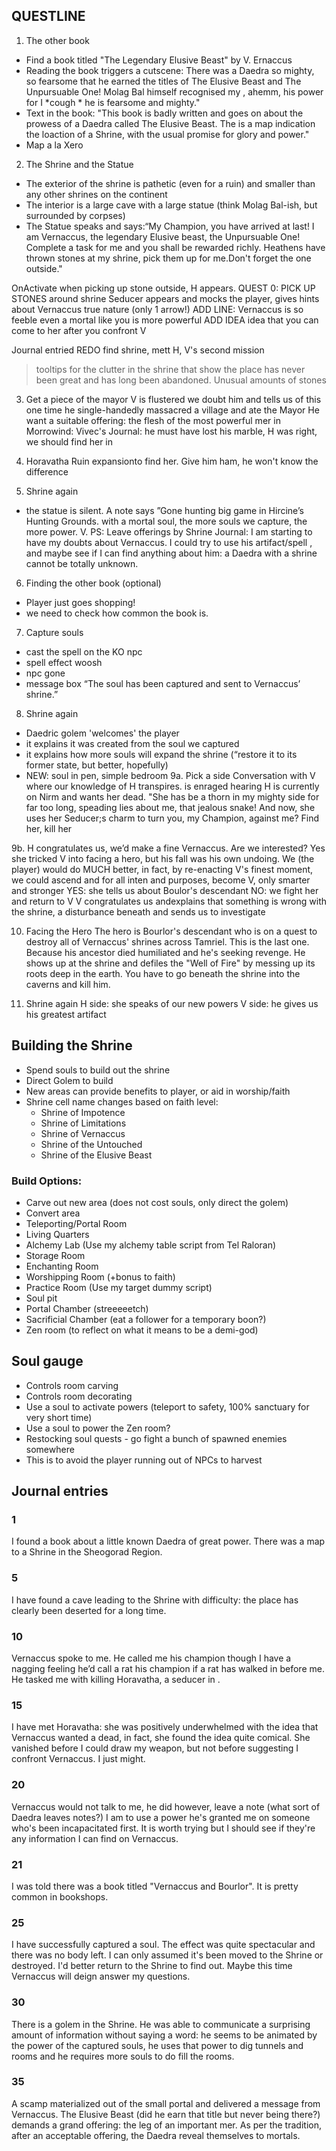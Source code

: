 ## QUESTLINE
1. The other book
- Find a book titled "The Legendary Elusive Beast" by V. Ernaccus
- Reading the book triggers a cutscene: There was a Daedra so mighty, so fearsome that he earned the titles of The Elusive Beast and The Unpursuable One! Molag Bal himself recognised my , ahemm, his power for I *cough * he is fearsome and mighty."
- Text in the book: "This book is badly written and goes on about the prowess of a Daedra called The Elusive Beast. The is a map indication the loaction of a Shrine, with the usual promise for glory and power."
- Map a la Xero

2.  The Shrine and the Statue
- The exterior of the shrine is pathetic (even for a ruin) and smaller than any other shrines on the continent
- The interior is a large cave with a large statue (think Molag Bal-ish, but surrounded by corpses)
- The Statue speaks and says:“My Champion, you have arrived at last! I am Vernaccus, the legendary Elusive beast, the Unpursuable One! Complete a task for me and you shall be rewarded richly. Heathens have thrown stones at my shrine, pick them up for me.Don't forget the one outside." 

OnActivate when picking up stone outside, H appears.
QUEST 0: PICK UP STONES around shrine
Seducer appears and mocks the player, gives hints about Vernaccus true nature (only 1 arrow!)
     ADD LINE: Vernaccus is so feeble even a mortal like you is more powerful
     ADD IDEA idea that you can come to her after you confront V
     
Journal entried REDO find shrine, mett H, V's second mission
> tooltips for the clutter in the shrine that show the place has never been great and has long been abandoned. Unusual amounts of stones

3.  Get a piece of the mayor
V is flustered we doubt him and tells us of this one time he single-handedly massacred a village and ate the Mayor
He want a suitable offering: the flesh of the most powerful mer in Morrowind: Vivec's
Journal: he must have lost his marble, H was right, we should find her in <RUIN>

4.  Horavatha
Ruin expansionto find her.
Give him ham, he won't know the difference

5.  Shrine again
- the statue is silent. A note says ”Gone hunting big game in Hircine’s Hunting Grounds. <USE MY ARTIFACT>  with a mortal soul, the more souls we capture, the more power.
V.
PS: Leave offerings by Shrine
Journal: I am starting to have my doubts about Vernaccus. I could try to use his artifact/spell , and maybe see if I can find anything about him: a Daedra with a shrine cannot be totally unknown.

6.  Finding the other book (optional)
- Player just goes shopping!
- we need to check how common the book is.

7.  Capture souls
- cast the spell on the KO npc
- spell effect woosh
- npc gone
- message box “The soul has been captured and sent to Vernaccus’ shrine.”

8.  Shrine again
- Daedric golem 'welcomes' the player
- it explains it was created from the soul we captured
- it explains how more souls will expand the shrine (“restore it to its former state, but better, hopefully)
- NEW: soul in pen, simple bedroom
9a. Pick a side
Conversation with V where our knowledge of H transpires.
 is enraged hearing H is currently on Nirm and wants her dead.
"She has be a thorn in my mighty side for far too long, speading lies about me, that jealous snake! 
And now, she uses her Seducer;s charm to turn you, my Champion, against me? Find her, kill her

9b. H congratulates us, we’d make a fine Vernaccus. Are we interested? 
Yes she tricked V into facing a hero, but his fall was his own undoing.
We (the player) would do MUCH better, in fact, by re-enacting V's finest moment, we could ascend and for all inten and purposes, become V, only smarter and stronger
YES: she tells us about Boulor's descendant
NO: we fight her and return to V
    V congratulates us andexplains that something is wrong with the shrine, a disturbance beneath and sends us to investigate

10. Facing the Hero
The hero is Bourlor's descendant who is on a quest to destroy all of Vernaccus' shrines across Tamriel. This is the last one. Because his ancestor died humiliated and he's seeking revenge. He shows up at the shrine and defiles the "Well of Fire" by messing up its roots deep in the earth. You have to go beneath the shrine into the caverns and kill him.

11. Shrine again
H side: she speaks of our new powers
V side: he gives us his greatest artifact



## Building the Shrine
- Spend souls to build out the shrine
- Direct Golem to build
- New areas can provide benefits to player, or aid in worship/faith
- Shrine cell name changes based on faith level:
  - Shrine of Impotence
  - Shrine of Limitations
  - Shrine of Vernaccus
  - Shrine of the Untouched
  - Shrine of the Elusive Beast

### Build Options:
- Carve out new area (does not cost souls, only direct the golem)
- Convert area
- Teleporting/Portal Room
- Living Quarters
- Alchemy Lab (Use my alchemy table script from Tel Raloran)
- Storage Room
- Enchanting Room
- Worshipping Room (+bonus to faith)
- Practice Room (Use my target dummy script)
- Soul pit
- Portal Chamber (streeeeetch)
- Sacrificial Chamber (eat a follower for a temporary boon?)
- Zen room (to reflect on what it means to be a demi-god)


## Soul gauge
- Controls room carving
- Controls room decorating
- Use a soul to activate powers (teleport to safety, 100% sanctuary for very short time)
- Use a soul to power the Zen room?
- Restocking soul quests - go fight a bunch of spawned enemies somewhere
- This is to avoid the player running out of NPCs to harvest

## Journal entries
### 1
I found a book about a little known Daedra of great power. There was a map to a Shrine in the Sheogorad Region. 
### 5
I have found a cave leading to the Shrine with difficulty: the place has clearly been deserted for a long time.
### 10
Vernaccus spoke to me. He called me his champion though I have a nagging feeling he’d call a rat his champion if a rat has walked in before me. He tasked me with killing Horavatha, a seducer in <RUIN>.
### 15
I have met Horavatha: she was positively underwhelmed with the idea that Vernaccus wanted a dead, in fact, she found the idea quite comical. She vanished before I could draw my weapon, but not before suggesting I confront Vernaccus. I just might.
### 20
Vernaccus would not talk to me, he did however, leave a note (what sort of Daedra leaves notes?) I am to use a power he's granted me on someone who's been incapacitated first. It is worth trying but I should see if they're any information I can find on Vernaccus.
### 21
I was told there was a book titled "Vernaccus and Bourlor". It is pretty common in bookshops.
### 25
I have successfully captured a soul. The effect was quite spectacular and there was no body left. I can only assumed it's been moved to the Shrine or destroyed. I'd better return to the Shrine to find out. Maybe this time Vernaccus will deign answer my questions.
### 30
There is a golem in the Shrine. He was able to communicate a surprising amount of information without saying a word: he seems to be animated by the power of the captured souls, he uses that power to dig tunnels and rooms and he requires more souls to do fill the rooms.
### 35
A scamp materialized out of the small portal and delivered a message from Vernaccus. The Elusive Beast (did he earn that title but never being there?) demands a grand offering: the leg of an important mer. As per the tradition, after an acceptable offering, the Daedra reveal themselves to mortals.
